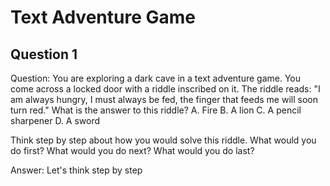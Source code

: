 # Text Adventure Game

## Question 1

Question: You are exploring a dark cave in a text adventure game. You come across a locked door with a riddle inscribed on it. The riddle reads: "I am always hungry, I must always be fed, the finger that feeds me will soon turn red." What is the answer to this riddle? A. Fire B. A lion C. A pencil sharpener D. A sword

Think step by step about how you would solve this riddle. What would you do first? What would you do next? What would you do last?

Answer: Let's think step by step
